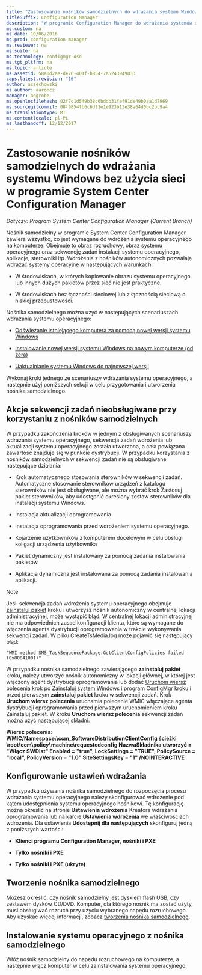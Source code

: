 ```yaml
---
title: "Zastosowanie nośników samodzielnych do wdrażania systemu Windows bez użycia sieci"
titleSuffix: Configuration Manager
description: "W programie Configuration Manager do wdrażania systemów operacyjnych, w przypadku ograniczonej przepustowości lub jako opcję, aby odświeżyć, instalacji lub uaktualnienia komputerów, należy użyć nośnika autonomicznego."
ms.custom: na
ms.date: 10/06/2016
ms.prod: configuration-manager
ms.reviewer: na
ms.suite: na
ms.technology: configmgr-osd
ms.tgt_pltfrm: na
ms.topic: article
ms.assetid: 58a0d2ae-de76-401f-b854-7a5243949033
caps.latest.revision: "16"
author: aczechowski
ms.author: aaroncz
manager: angrobe
ms.openlocfilehash: 02f7c1d549b38c6bddb31fef91de49b0aa1d7969
ms.sourcegitcommit: 08f9854fb6c6d21e1e923b13e38a64d0bc2bc9a4
ms.translationtype: MT
ms.contentlocale: pl-PL
ms.lasthandoff: 12/12/2017
---
```

# <a name="use-stand-alone-media-to-deploy-windows-without-using-the-network-in-system-center-configuration-manager"></a>Zastosowanie nośników samodzielnych do wdrażania systemu Windows bez użycia sieci w programie System Center Configuration Manager

*Dotyczy: Program System Center Configuration Manager (Current Branch)*

Nośnik samodzielny w programie System Center Configuration Manager zawiera wszystko, co jest wymagane do wdrożenia systemu operacyjnego na komputerze. Obejmuje to obraz rozruchowy, obraz systemu operacyjnego oraz sekwencję zadań instalacji systemu operacyjnego, aplikacje, sterowniki itp. Wdrożenia z nośników autonomicznych pozwalają wdrażać systemy operacyjne w następujących warunkach:  

-   W środowiskach, w których kopiowanie obrazu systemu operacyjnego lub innych dużych pakietów przez sieć nie jest praktyczne.  

-   W środowiskach bez łączności sieciowej lub z łącznością sieciową o niskiej przepustowości.  

Nośnika samodzielnego można użyć w następujących scenariuszach wdrażania systemu operacyjnego:  

-   [Odświeżanie istniejącego komputera za pomocą nowej wersji systemu Windows](refresh-an-existing-computer-with-a-new-version-of-windows.md)  

-   [Instalowanie nowej wersji systemu Windows na nowym komputerze (od zera)](install-new-windows-version-new-computer-bare-metal.md)  

-   [Uaktualnianie systemu Windows do najnowszej wersji](upgrade-windows-to-the-latest-version.md)  

 Wykonaj kroki jednego ze scenariuszy wdrażania systemu operacyjnego, a następnie użyj poniższych sekcji w celu przygotowania i utworzenia nośnika samodzielnego.  

## <a name="task-sequence-actions-not-supported-when-using-stand-alone-media"></a>Akcje sekwencji zadań nieobsługiwane przy korzystaniu z nośników samodzielnych  
 W przypadku zakończenia kroków w jednym z obsługiwanych scenariuszy wdrażania systemu operacyjnego, sekwencja zadań wdrożenia lub aktualizacji systemu operacyjnego została utworzona, a cała powiązana zawartość znajduje się w punkcie dystrybucji. W przypadku korzystania z nośników samodzielnych w sekwencji zadań nie są obsługiwane następujące działania:  

-   Krok automatycznego stosowania sterowników w sekwencji zadań. Automatyczne stosowanie sterowników urządzeń z katalogu sterowników nie jest obsługiwane, ale można wybrać krok Zastosuj pakiet sterowników, aby udostępnić określony zestaw sterowników dla instalacji systemu Windows.  

-   Instalacja aktualizacji oprogramowania  

-   Instalacja oprogramowania przed wdrożeniem systemu operacyjnego.  

-   Kojarzenie użytkowników z komputerem docelowym w celu obsługi koligacji urządzenia użytkownika  

-   Pakiet dynamiczny jest instalowany za pomocą zadania instalowania pakietów.  

-   Aplikacja dynamiczna jest instalowana za pomocą zadania instalowania aplikacji.  

> [!NOTE]  
>  Jeśli sekwencja zadań wdrożenia systemu operacyjnego obejmuje [zainstaluj pakiet](../understand/task-sequence-steps.md#BKMK_InstallPackage) kroku i utworzysz nośnik autonomiczny w centralnej lokacji administracyjnej, może wystąpić błąd. W centralnej lokacji administracyjnej nie ma odpowiednich zasad konfiguracji klienta, które są wymagane do włączenia agenta dystrybucji oprogramowania w trakcie wykonywania sekwencji zadań. W pliku CreateTsMedia.log może pojawić się następujący błąd:  
>   
>  `"WMI method SMS_TaskSequencePackage.GetClientConfigPolicies failed (0x80041001)"`
>   
>  W przypadku nośnika samodzielnego zawierającego **zainstaluj pakiet** kroku, należy utworzyć nośnik autonomiczny w lokacji głównej, w której jest włączony agent dystrybucji oprogramowania lub dodać [Uruchom wiersz polecenia](../understand/task-sequence-steps.md#BKMK_RunCommandLine) krok po [Zainstaluj system Windows i program ConfigMgr](../understand/task-sequence-steps.md#BKMK_SetupWindowsandConfigMgr) kroku i przed pierwszym **zainstaluj pakiet** kroku w sekwencji zadań. Krok **Uruchom wiersz polecenia** uruchamia polecenie WMIC włączające agenta dystrybucji oprogramowania przed pierwszym uruchomieniem kroku Zainstaluj pakiet. W kroku **Uruchom wiersz polecenia** sekwencji zadań można użyć następującej składni:  
>   
>  **Wiersz polecenia**: **WMIC/Namespace:\\ccm_SoftwareDistributionClientConfig ścieżki \root\ccm\policy\machine\requestedconfig NazwaSkładnika utworzyć = "Włącz SWDist" Enabled = "true", LockSettings = "TRUE", PolicySource = "local", PolicyVersion = "1.0" SiteSettingsKey = "1" /NOINTERACTIVE**  

## <a name="configure-deployment-settings"></a>Konfigurowanie ustawień wdrażania  
 W przypadku używania nośnika samodzielnego do rozpoczęcia procesu wdrażania systemu operacyjnego należy skonfigurować wdrożenie pod kątem udostępnienia systemu operacyjnego nośnikowi. Tę konfigurację można określić na stronie **Ustawienia wdrożenia** Kreatora wdrażania oprogramowania lub na karcie **Ustawienia wdrożenia** we właściwościach wdrożenia.  Dla ustawienia **Udostępnij dla następujących** skonfiguruj jedną z poniższych wartości:  

-   **Klienci programu Configuration Manager, nośniki i PXE**  

-   **Tylko nośniki i PXE**  

-   **Tylko nośniki i PXE (ukryte)**  

## <a name="create-the-stand-alone-media"></a>Tworzenie nośnika samodzielnego  
 Możesz określić, czy nośnik samodzielny jest dyskiem flash USB, czy zestawem dysków CD/DVD. Komputer, dla którego nośnik ma zostać użyty, musi obsługiwać rozruch przy użyciu wybranego napędu rozruchowego. Aby uzyskać więcej informacji, zobacz [tworzenia nośnika samodzielnego](create-stand-alone-media.md).  

## <a name="install-the-operating-system-from-stand-alone-media"></a>Instalowanie systemu operacyjnego z nośnika samodzielnego  
 Włóż nośnik samodzielny do napędu rozruchowego na komputerze, a następnie włącz komputer w celu zainstalowania systemu operacyjnego.  
